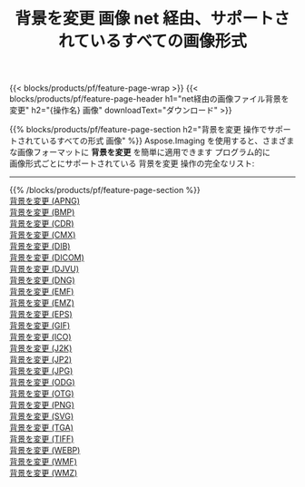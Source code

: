 ﻿---
title: 背景を変更 画像 net 経由、サポートされているすべての画像形式 
weight: 3920
url: /ja/net/change-background 
lang: ja
langdirlevel: 2
locales: zh-hans,ja,it,ru,de,es,fr,nl,id,lt,pl,pt,vi,tr,ko,zh-hant,ar,hi,th,sv,cs,uk,he
description: Aspose.Imaging を使用すると、net 経由で簡単に 背景を変更 イメージを作成できます
---

{{< blocks/products/pf/feature-page-wrap >}}
{{< blocks/products/pf/feature-page-header h1="net経由の画像ファイル背景を変更" h2="{操作名} 画像" downloadText="ダウンロード" >}}


{{% blocks/products/pf/feature-page-section  h2="背景を変更 操作でサポートされているすべての形式 画像" %}}
Aspose.Imaging を使用すると、さまざまな画像フォーマットに **背景を変更** を簡単に適用できます プログラム的に
<br/>
画像形式ごとにサポートされている 背景を変更 操作の完全なリスト:
<hr/>
{{% /blocks/products/pf/feature-page-section %}}
<div class="container-fluid productfamilypage bg-gray">
    <div class="convertypes bg-gray agp-content section">
        <div class="container">
		<div class="row other-converters">
		    <div class='col-md-2 other-converter remove-lp remove-rp'><a href="/imaging/ja/net/change-background/apng" >背景を変更 (APNG)</a></div><div class='col-md-2 other-converter remove-lp remove-rp'><a href="/imaging/ja/net/change-background/bmp" >背景を変更 (BMP)</a></div><div class='col-md-2 other-converter remove-lp remove-rp'><a href="/imaging/ja/net/change-background/cdr" >背景を変更 (CDR)</a></div><div class='col-md-2 other-converter remove-lp remove-rp'><a href="/imaging/ja/net/change-background/cmx" >背景を変更 (CMX)</a></div><div class='col-md-2 other-converter remove-lp remove-rp'><a href="/imaging/ja/net/change-background/dib" >背景を変更 (DIB)</a></div><div class='col-md-2 other-converter remove-lp remove-rp'><a href="/imaging/ja/net/change-background/dicom" >背景を変更 (DICOM)</a></div><div class='col-md-2 other-converter remove-lp remove-rp'><a href="/imaging/ja/net/change-background/djvu" >背景を変更 (DJVU)</a></div><div class='col-md-2 other-converter remove-lp remove-rp'><a href="/imaging/ja/net/change-background/dng" >背景を変更 (DNG)</a></div><div class='col-md-2 other-converter remove-lp remove-rp'><a href="/imaging/ja/net/change-background/emf" >背景を変更 (EMF)</a></div><div class='col-md-2 other-converter remove-lp remove-rp'><a href="/imaging/ja/net/change-background/emz" >背景を変更 (EMZ)</a></div><div class='col-md-2 other-converter remove-lp remove-rp'><a href="/imaging/ja/net/change-background/eps" >背景を変更 (EPS)</a></div><div class='col-md-2 other-converter remove-lp remove-rp'><a href="/imaging/ja/net/change-background/gif" >背景を変更 (GIF)</a></div><div class='col-md-2 other-converter remove-lp remove-rp'><a href="/imaging/ja/net/change-background/ico" >背景を変更 (ICO)</a></div><div class='col-md-2 other-converter remove-lp remove-rp'><a href="/imaging/ja/net/change-background/j2k" >背景を変更 (J2K)</a></div><div class='col-md-2 other-converter remove-lp remove-rp'><a href="/imaging/ja/net/change-background/jp2" >背景を変更 (JP2)</a></div><div class='col-md-2 other-converter remove-lp remove-rp'><a href="/imaging/ja/net/change-background/jpg" >背景を変更 (JPG)</a></div><div class='col-md-2 other-converter remove-lp remove-rp'><a href="/imaging/ja/net/change-background/odg" >背景を変更 (ODG)</a></div><div class='col-md-2 other-converter remove-lp remove-rp'><a href="/imaging/ja/net/change-background/otg" >背景を変更 (OTG)</a></div><div class='col-md-2 other-converter remove-lp remove-rp'><a href="/imaging/ja/net/change-background/png" >背景を変更 (PNG)</a></div><div class='col-md-2 other-converter remove-lp remove-rp'><a href="/imaging/ja/net/change-background/svg" >背景を変更 (SVG)</a></div><div class='col-md-2 other-converter remove-lp remove-rp'><a href="/imaging/ja/net/change-background/tga" >背景を変更 (TGA)</a></div><div class='col-md-2 other-converter remove-lp remove-rp'><a href="/imaging/ja/net/change-background/tiff" >背景を変更 (TIFF)</a></div><div class='col-md-2 other-converter remove-lp remove-rp'><a href="/imaging/ja/net/change-background/webp" >背景を変更 (WEBP)</a></div><div class='col-md-2 other-converter remove-lp remove-rp'><a href="/imaging/ja/net/change-background/wmf" >背景を変更 (WMF)</a></div><div class='col-md-2 other-converter remove-lp remove-rp'><a href="/imaging/ja/net/change-background/wmz" >背景を変更 (WMZ)</a></div>
                </div>
        </div>
    </div>
</div>
<br/>


